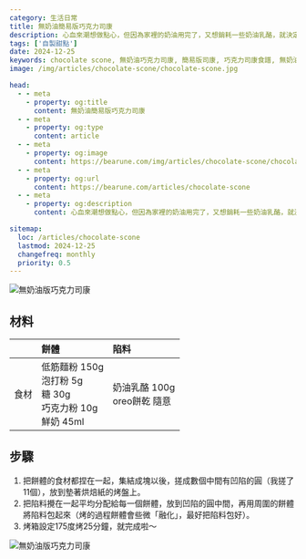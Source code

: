 ```yaml
---
category: 生活日常
title: 無奶油簡易版巧克力司康
description: 心血來潮想做點心，但因為家裡的奶油用完了，又想銷耗一些奶油乳酪，就決定來做一個帶奶油乳酪的司康！
tags: ['自製甜點']
date: 2024-12-25
keywords: chocolate scone, 無奶油巧克力司康, 簡易版司康, 巧克力司康食譜, 無奶油甜點, 簡易甜點, 手作司康, 烘焙食譜, 甜點製作, 司康做法, 無奶油烘焙, 自製司康, 巧克力甜點, 熊途 Bearune, 簡單烘焙, 司康食譜, 甜點教學, 烘焙入門, 手作甜點, 無奶油點心, 家庭烘焙
image: /img/articles/chocolate-scone/chocolate-scone.jpg

head:
  - - meta
    - property: og:title
      content: 無奶油簡易版巧克力司康
  - - meta
    - property: og:type
      content: article
  - - meta
    - property: og:image
      content: https://bearune.com/img/articles/chocolate-scone/chocolate-scone.jpg
  - - meta
    - property: og:url
      content: https://bearune.com/articles/chocolate-scone
  - - meta
    - property: og:description
      content: 心血來潮想做點心，但因為家裡的奶油用完了，又想銷耗一些奶油乳酪，就決定來做一個帶奶油乳酪的司康！

sitemap:
  loc: /articles/chocolate-scone
  lastmod: 2024-12-25
  changefreq: monthly
  priority: 0.5
---
```


![無奶油版巧克力司康](/img/articles/chocolate-scone/chocolate-scone.jpg)

## 材料

|       | 餅體                                                              | 陷料                           |
| :---: | :---------------------------------------------------------------- | :----------------------------- |
| 食材  | 低筋麵粉 150g<br>泡打粉 5g<br>糖 30g<br>巧克力粉 10g<br>鮮奶 45ml | 奶油乳酪 100g<br>oreo餅乾 隨意 |
   

## 步驟

1. 把餅體的食材都捏在一起，集結成塊以後，搓成數個中間有凹陷的圓（我搓了11個），放到墊著烘焙紙的烤盤上。
2. 把陷料攪在一起平均分配給每一個餅體，放到凹陷的圓中間，再用周圍的餅體將陷料包起來（烤的過程餅體會些微「融化」，最好把陷料包好）。
3. 烤箱設定175度烤25分鐘，就完成啦～

![無奶油版巧克力司康](/img/articles/chocolate-scone/chocolate-scone-2.jpg)